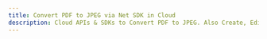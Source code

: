 ---title: Convert PDF to JPEG via Net SDK in Clouddescription: Cloud APIs & SDKs to Convert PDF to JPEG. Also Create, Edit & Render Microsoft Word & OpenOffice documents in the Cloud.---